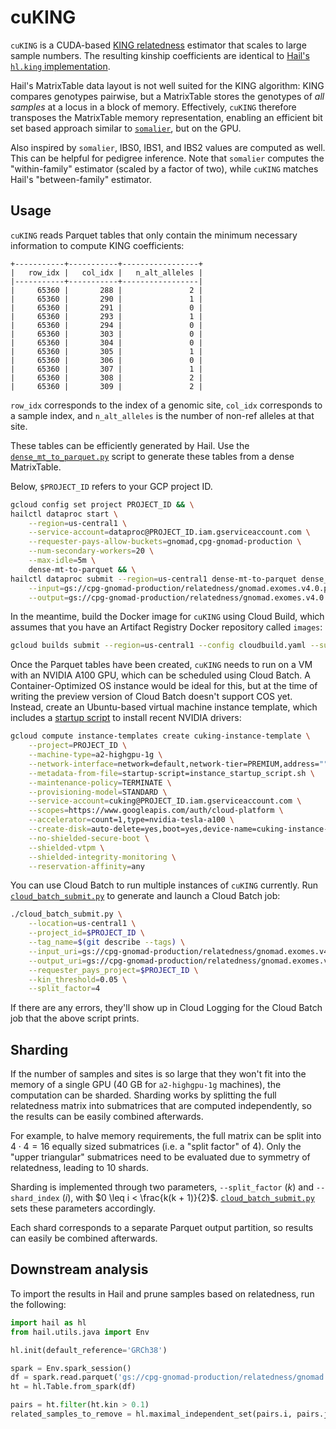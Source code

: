 # cuKING

`cuKING` is a CUDA-based [KING relatedness](https://www.kingrelatedness.com) estimator that scales to large sample numbers. The resulting kinship coefficients are identical to [Hail's `hl.king` implementation](hail.is/docs/0.2/methods/relatedness.html#hail.methods.king).

Hail's MatrixTable data layout is not well suited for the KING algorithm: KING compares genotypes pairwise, but a MatrixTable stores the genotypes of *all samples* at a locus in a block of memory. Effectively, `cuKING` therefore transposes the MatrixTable memory representation, enabling an efficient bit set based approach similar to [`somalier`](https://github.com/brentp/somalier), but on the GPU.

Also inspired by `somalier`, IBS0, IBS1, and IBS2 values are computed as well. This can be helpful for pedigree inference. Note that `somalier` computes the "within-family" estimator (scaled by a factor of two), while `cuKING` matches Hail's "between-family" estimator.

## Usage

`cuKING` reads Parquet tables that only contain the minimum necessary information to compute KING coefficients:

```text
+-----------+-----------+-----------------+
|   row_idx |   col_idx |   n_alt_alleles |
|-----------+-----------+-----------------|
|     65360 |       288 |               2 |
|     65360 |       290 |               1 |
|     65360 |       291 |               0 |
|     65360 |       293 |               1 |
|     65360 |       294 |               0 |
|     65360 |       303 |               0 |
|     65360 |       304 |               0 |
|     65360 |       305 |               1 |
|     65360 |       306 |               0 |
|     65360 |       307 |               1 |
|     65360 |       308 |               2 |
|     65360 |       309 |               2 |
```

`row_idx` corresponds to the index of a genomic site, `col_idx` corresponds to a sample index, and `n_alt_alleles` is the number of non-ref alleles at that site.

These tables can be efficiently generated by Hail. Use the [`dense_mt_to_parquet.py`](dense_mt_to_parquet.py) script to generate these tables from a dense MatrixTable.

Below, `$PROJECT_ID` refers to your GCP project ID.

```sh
gcloud config set project PROJECT_ID && \
hailctl dataproc start \
    --region=us-central1 \
    --service-account=dataproc@PROJECT_ID.iam.gserviceaccount.com \
    --requester-pays-allow-buckets=gnomad,cpg-gnomad-production \
    --num-secondary-workers=20 \
    --max-idle=5m \
    dense-mt-to-parquet && \
hailctl dataproc submit --region=us-central1 dense-mt-to-parquet dense_mt_to_parquet.py \
    --input=gs://cpg-gnomad-production/relatedness/gnomad.exomes.v4.0.pre_ld_prune_qc_sites.bases_over_dp_20_filtered.mt \
    --output=gs://cpg-gnomad-production/relatedness/gnomad.exomes.v4.0.pre_ld_prune_qc_sites.parquet
```

In the meantime, build the Docker image for `cuKING` using Cloud Build, which assumes that you have an Artifact Registry Docker repository called `images`:

```sh
gcloud builds submit --region=us-central1 --config cloudbuild.yaml --substitutions=TAG_NAME=$(git describe --tags) .
```

Once the Parquet tables have been created, `cuKING` needs to run on a VM with an NVIDIA A100 GPU, which can be scheduled using Cloud Batch. A Container-Optimized OS instance would be ideal for this, but at the time of writing the preview version of Cloud Batch doesn't support COS yet. Instead, create an Ubuntu-based virtual machine instance template, which includes a [startup script](instance_startup_script.sh) to install recent NVIDIA drivers:

```sh
gcloud compute instance-templates create cuking-instance-template \
    --project=PROJECT_ID \
    --machine-type=a2-highgpu-1g \
    --network-interface=network=default,network-tier=PREMIUM,address="" \
    --metadata-from-file=startup-script=instance_startup_script.sh \
    --maintenance-policy=TERMINATE \
    --provisioning-model=STANDARD \
    --service-account=cuking@PROJECT_ID.iam.gserviceaccount.com \
    --scopes=https://www.googleapis.com/auth/cloud-platform \
    --accelerator=count=1,type=nvidia-tesla-a100 \
    --create-disk=auto-delete=yes,boot=yes,device-name=cuking-instance-template,image=projects/ubuntu-os-cloud/global/images/ubuntu-1804-bionic-v20220712,mode=rw,size=10,type=pd-balanced \
    --no-shielded-secure-boot \
    --shielded-vtpm \
    --shielded-integrity-monitoring \
    --reservation-affinity=any
```

You can use Cloud Batch to run multiple instances of `cuKING` currently. Run [`cloud_batch_submit.py`](cloud_batch_submit.py) to generate and launch a Cloud Batch job:

```sh
./cloud_batch_submit.py \
    --location=us-central1 \
    --project_id=$PROJECT_ID \
    --tag_name=$(git describe --tags) \
    --input_uri=gs://cpg-gnomad-production/relatedness/gnomad.exomes.v4.0.pre_ld_prune_qc_sites.parquet \
    --output_uri=gs://cpg-gnomad-production/relatedness/gnomad.exomes.v4.0.pre_ld_prune_qc_sites_king.parquet \
    --requester_pays_project=$PROJECT_ID \
    --kin_threshold=0.05 \
    --split_factor=4
```

If there are any errors, they'll show up in Cloud Logging for the Cloud Batch job that the above script prints.

## Sharding

If the number of samples and sites is so large that they won't fit into the memory of a single GPU (40 GB for `a2-highgpu-1g` machines), the computation can be sharded. Sharding works by splitting the full relatedness matrix into submatrices that are computed independently, so the results can be easily combined afterwards.

For example, to halve memory requirements, the full matrix can be split into $4 \cdot 4 = 16$ equally sized submatrices (i.e. a "split factor" of 4). Only the "upper triangular" submatrices need to be evaluated due to symmetry of relatedness, leading to 10 shards.

Sharding is implemented through two parameters, `--split_factor` ($k$) and `--shard_index` ($i$), with $0 \leq i < \frac{k(k + 1)}{2}$. [`cloud_batch_submit.py`](cloud_batch_submit.py) sets these parameters accordingly.

Each shard corresponds to a separate Parquet output partition, so results can easily be combined afterwards.

## Downstream analysis

To import the results in Hail and prune samples based on relatedness, run the following:

```python
import hail as hl
from hail.utils.java import Env

hl.init(default_reference='GRCh38')

spark = Env.spark_session()
df = spark.read.parquet('gs://cpg-gnomad-production/relatedness/gnomad.exomes.v4.0.pre_ld_prune_qc_sites_king.parquet')
ht = hl.Table.from_spark(df)

pairs = ht.filter(ht.kin > 0.1)
related_samples_to_remove = hl.maximal_independent_set(pairs.i, pairs.j, False)
```
